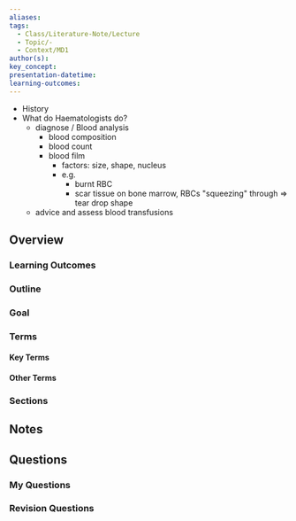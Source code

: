 ```yaml
---
aliases: 
tags:
  - Class/Literature-Note/Lecture
  - Topic/-
  - Context/MD1
author(s): 
key_concept: 
presentation-datetime: 
learning-outcomes:
---
```


- History
- What do Haematologists do?
	- diagnose / Blood analysis
		- blood composition
		- blood count
		- blood film
			- factors: size, shape, nucleus
			- e.g. 
				- burnt RBC
				- scar tissue on bone marrow, RBCs "squeezing" through => tear drop shape
	- advice and assess blood transfusions
## Overview
### Learning Outcomes

### Outline

### Goal

### Terms
#### Key Terms

#### Other Terms

### Sections


## Notes


## Questions

### My Questions
### Revision Questions




